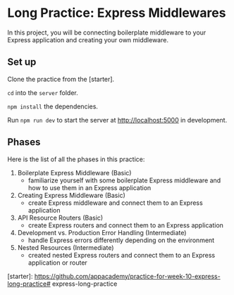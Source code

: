 # Long Practice: Express Middlewares

In this project, you will be connecting boilerplate middleware to your Express
application and creating your own middleware.

## Set up

Clone the practice from the [starter].

`cd` into the `server` folder.

`npm install` the dependencies.

Run `npm run dev` to start the server at [http://localhost:5000] in
development.

[http://localhost:5000]: http://localhost:5000

## Phases

Here is the list of all the phases in this practice:

1. Boilerplate Express Middleware (Basic)
   - familiarize yourself with some boilerplate Express middleware and how to
     use them in an Express application
2. Creating Express Middleware (Basic)
   - create Express middleware and connect them to an Express application
3. API Resource Routers (Basic)
   - create Express routers and connect them to an Express application
4. Development vs. Production Error Handling (Intermediate)
   - handle Express errors differently depending on the environment
5. Nested Resources (Intermediate)
   - created nested Express routers and connect them to an Express application
     or router

[starter]: https://github.com/appacademy/practice-for-week-10-express-long-practice# express-long-practice
